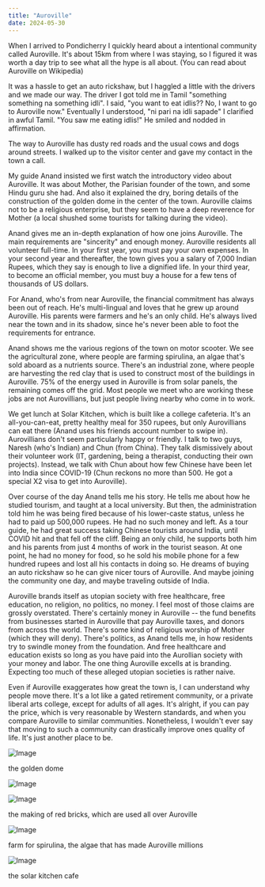 ```yaml
---
title: "Auroville"
date: 2024-05-30
---
```


When I arrived to Pondicherry I quickly heard about a intentional community called Auroville. It's about 15km from where I was staying, so I figured it was worth a day trip to see what all the hype is all about. (You can read about Auroville on Wikipedia) 


It was a hassle to get an auto rickshaw, but I haggled a little with the drivers and we made our way. The driver I got told me in Tamil "something something na something idli". I said, "you want to eat idlis?? No, I want to go to Auroville now." Eventually I understood, "ni pari na idli sapade" I clarified in awful Tamil. "You saw me eating idlis!" He smiled and nodded in affirmation. 

The way to Auroville has dusty red roads and the usual cows and dogs around streets. I walked up to the visitor center and gave my contact in the town a call. 

My guide Anand insisted we first watch the introductory video about Auroville. It was about Mother, the Parisian founder of the town, and some Hindu guru she had. And also it explained the dry, boring details of the construction of the golden dome in the center of the town. Auroville claims not to be a religious enterprise, but they seem to have a deep reverence for Mother (a local shushed some tourists for talking during the video).

Anand gives me an in-depth explanation of how one joins Auroville. The main requirements are "sincerity" and enough money. Auroville residents all volunteer full-time. In your first year, you must pay your own expenses. In your second year and thereafter, the town gives you a salary of 7,000 Indian Rupees, which they say is enough to live a dignified life. In your third year, to become an official member, you must buy a house for a few tens of thousands of US dollars.

For Anand, who's from near Auroville, the financial commitment has always been out of reach. He's multi-lingual and loves that he grew up around Auroville. His parents were farmers and he's an only child. He's always lived near the town and in its shadow, since he's never been able to foot the requirements for entrance. 

Anand shows me the various regions of the town on motor scooter. We see the agricultural zone, where people are farming spirulina, an algae that's sold aboard as a nutrients source. There's an industrial zone, where people are harvesting the red clay that is used to construct most of the buildings in Auroville. 75% of the energy used in Auroville is from solar panels, the remaining comes off the grid. Most people we meet who are working these jobs are not Aurovillians, but just people living nearby who come in to work. 

We get lunch at Solar Kitchen, which is built like a college cafeteria. It's an all-you-can-eat, pretty healthy meal for 350 rupees, but only Aurovillians can eat there (Anand uses his friends account number to swipe in). Aurovillians don't seem particularly happy or friendly. I talk to two guys, Naresh (who's Indian) and Chun (from China). They talk dismissively about their volunteer work (IT, gardening, being a therapist, conducting their own projects). Instead, we talk with Chun about how few Chinese have been let into India since COVID-19 (Chun reckons no more than 500. He got a special X2 visa to get into Auroville).

Over course of the day Anand tells me his story. He tells me about how he studied tourism, and taught at a local university. But then, the administration told him he was being fired because of his lower-caste status, unless he had to paid up 500,000 rupees. He had no such money and left. As a tour guide, he had great success taking Chinese tourists around India, until COVID hit and that fell off the cliff. Being an only child, he supports both him and his parents from just 4 months of work in the tourist season. At one point, he had no money for food, so he sold his mobile phone for a few hundred rupees and lost all his contacts in doing so. He dreams of buying an auto rickshaw so he can give nicer tours of Auroville. And maybe joining the community one day, and maybe traveling outside of India.

Auroville brands itself as utopian society with free healthcare, free education, no religion, no politics, no money. I feel most of those claims are grossly overstated. There's certainly money in Auroville -- the fund benefits from businesses started in Auroville that pay Auroville taxes, and donors from across the world. There's some kind of religious worship of Mother (which they will deny). There's politics, as Anand tells me, in how residents try to swindle money from the foundation. And free healthcare and education exists so long as you have paid into the Aurollian society with your money and labor. The one thing Auroville excells at is branding. Expecting too much of these alleged utopian societies is rather naive. 

Even if Auroville exaggerates how great the town is, I can understand why people move there. It's a lot like a gated retirement community, or a private liberal arts college, except for adults of all ages. It's alright, if you can pay the price, which is very reasonable by Western standards, and when you compare Auroville to similar communities. Nonetheless, I wouldn't ever say that moving to such a community can drastically improve ones quality of life. It's just another place to be.





![Image](./images/AVvXsEhzq_MWfbwWXIbbBGslnywfkSRxQ-T880UdtM2fq2kHNokt7k_rMKDivwV9kSd84Ca5BgTsuLquJVWJYs0z9NQ7wKsUB3cfWQMs5Mu_U7MH-866mt5Lg9ci7U0yQVv7PvaECDHqKyaVTEsZuunmeYbNvnEvohHFEIN2xLtZD7v7Kv-L9451OgUGpI4XKMk)

the golden dome





![Image](./images/AVvXsEjHYNQs3mPmHGslGv2vzq7UMRJuPP3mv4zPbpYVLZw7id6fKnLfzG9MRoOageTz2fOWddr5Gdfh1wHp4nceRAmDFrv1C1m-rObeHVCRbHpLb2muJrw2JFSrq_oqwGZ2v584iKxVNsF5XPa4TOpPPNWJ1OYgHNLilMOgEFh9MJ6osJC1ABl5qiHEStOF-M8)



![Image](./images/AVvXsEi0T65eqXnKP6lyxoyBt31ejAtN0vcZqnAWQqAQFrU9_YOmVrUIhTVhS_sETMisVBiSuZB76EUHpI6MVwFz79BszLd7S9Oo28mzVVGryiFDktNJM6mbOT4r0qLVoLC1QvHwjFMct-36uT9R8EatTHqWfowTvA3iDZWP1LXqGI81nqT8W42-h8Ax_sHDlb8)

the making of red bricks, which are used all over Auroville





![Image](./images/AVvXsEiaIIqUvRHm8so7mfcv3WAN91cshLsNEdx6HMDGXTLSt8jVrXIDyOu9zut5h8PNOamvxTWXxLpSrwotRZ3Mrx2M5CFKE84O0zh82KMKI2nvDA5S367MkbII8gGVtMiIGJosRB_kEryA__GcPIs9XynOHWsHlbktebxxd3LzjTMCJo4OdRIRCeSfUk_sIAM)

farm for spirulina, the algae that has made Auroville millions





![Image](./images/AVvXsEgNeoiBhbJ9jdVoZK4oQsqDGBccJlPcyK81q8KGJigzE1bcfdQKYgW-fs6VFxG9fPmhUu2cDe--_zCYzFuBrav9r3rXwpOKYrBIZosjbzjn8DISKmnXF5ylCRPfRRwSf3IiwA6_YDvTn8GhD8w7EEO4I6JwyXbqbHWfk49ZwIXzui_u8BUVagGcU3JyaGQ)

the solar kitchen cafe
